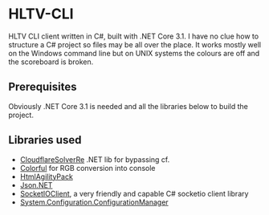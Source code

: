 
# HLTV-CLI

HLTV CLI client written in C#, built with .NET Core 3.1. I have no clue how to structure a C# project so files may be all over the place. It works mostly well on the Windows command line but on UNIX systems the colours are off and the scoreboard is broken.

## Prerequisites

Obviously .NET Core 3.1 is needed and all the libraries below to build the project.

## Libraries used

- [CloudflareSolverRe](https://github.com/RyuzakiH/CloudflareSolverRe) .NET lib for bypassing cf.
- [Colorful](http://colorfulconsole.com/) for RGB conversion into console
- [HtmlAgilityPack](https://html-agility-pack.net/)
- [Json.NET](https://www.newtonsoft.com/json)
- [SocketIOClient](https://github.com/doghappy/socket.io-client-csharp), a very friendly and capable C# socketio client library
- [System.Configuration.ConfigurationManager](https://www.nuget.org/packages/System.Configuration.ConfigurationManager/)
